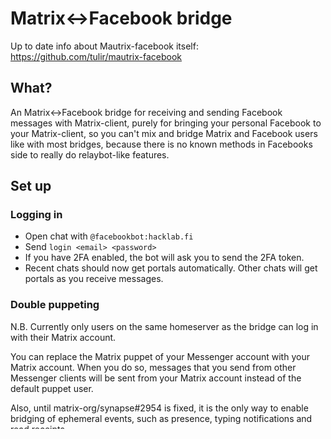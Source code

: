 # Matrix<->Facebook bridge

Up to date info about Mautrix-facebook itself: https://github.com/tulir/mautrix-facebook

## What?

An Matrix<->Facebook bridge for receiving and sending Facebook messages with Matrix-client, purely for bringing your personal Facebook to your Matrix-client, so you can't mix and bridge Matrix and Facebook users like with most bridges, because there is no known methods in Facebooks side to really do relaybot-like features.

## Set up

### Logging in
- Open chat with `@facebookbot:hacklab.fi`
- Send `login <email> <password>`
- If you have 2FA enabled, the bot will ask you to send the 2FA token.
- Recent chats should now get portals automatically. Other chats will get portals as you receive messages.

### Double puppeting
N.B. Currently only users on the same homeserver as the bridge can log in with their Matrix account.

You can replace the Matrix puppet of your Messenger account with your Matrix account. When you do so, messages that you send from other Messenger clients will be sent from your Matrix account instead of the default puppet user.

Also, until matrix-org/synapse#2954 is fixed, it is the only way to enable bridging of ephemeral events, such as presence, typing notifications and read receipts.

As with the Messenger account login, you must do this in a private chat with the bridge bot.

- Log in with login-matrix <access token>
- After logging in, the default Matrix puppet of your Messenger account should leave rooms and your account should join all rooms the puppet was in automatically.

## Note

Info taken and adapted to our use from [Mautrix-facebook wiki](https://github.com/tulir/mautrix-facebook/wiki/Authentication), so in case of info gets outdated, try refer there.
